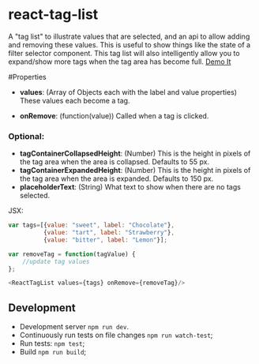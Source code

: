 # react-tag-list

A "tag list" to illustrate values that are selected, and an api to allow adding and removing these values. This is useful to show things like the state of a filter selector component. This tag list will also intelligently allow you to expand/show more tags when the tag area has become full.  [Demo It](http://BI.github.io/react-tag-list/)

#Properties


* **values**: (Array of Objects each with the label and value properties) These values each become a tag.

* **onRemove**: (function(value)) Called when a tag is clicked.

### Optional:
* **tagContainerCollapsedHeight**: (Number) This is the height in pixels of the tag area when the area is collapsed. Defaults to 55 px.
* **tagContainerExpandedHeight**: (Number) This is the height in pixels of the tag area when the area is expanded. Defaults to 150 px.
* **placeholderText**: (String) What text to show when there are no tags selected.

JSX: 
```js
var tags=[{value: "sweet", label: "Chocolate"},
		  {value: "tart", label: "Strawberry"},
		  {value: "bitter", label: "Lemon"}];

var removeTag = function(tagValue) {
	//update tag values
};

<ReactTagList values={tags} onRemove={removeTag}/>
```

## Development

* Development server `npm run dev`.
* Continuously run tests on file changes `npm run watch-test`;
* Run tests: `npm test`;
* Build `npm run build`;
